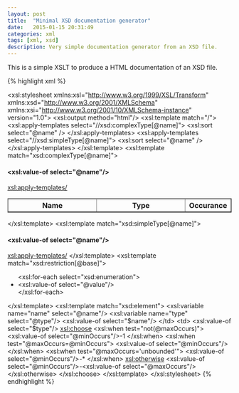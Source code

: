 ```yaml
---
layout: post
title:  "Minimal XSD documentation generator"
date:   2015-01-15 20:31:49
categories: xml
tags: [xml, xsd]
description: Very simple documentation generator from an XSD file.
---
```


This is a simple XSLT to produce a HTML documentation of an XSD file.

{% highlight xml %}
<?xml version="1.0"?>
<xsl:stylesheet xmlns:xsl="http://www.w3.org/1999/XSL/Transform"
                xmlns:xsd="http://www.w3.org/2001/XMLSchema"
                xmlns:xsi="http://www.w3.org/2001/10/XMLSchema-instance"
                version="1.0">
  <xsl:output method="html"/>
  <xsl:template match="/">
    <HTML>
      <BODY>
        <xsl:apply-templates select="//xsd:complexType[@name]">
          <xsl:sort select="@name" />
        </xsl:apply-templates>
        <xsl:apply-templates select="//xsd:simpleType[@name]">
          <xsl:sort select="@name" />
        </xsl:apply-templates>
      </BODY>
    </HTML>
  </xsl:template>
  <xsl:template match="xsd:complexType[@name]">
    <h4>
      <xsl:value-of select="@name"/>
    </h4>
    <table border="1" width="600px">
      <tr>
        <th width="40%">Name</th>
        <th width="40%">Type</th>
        <th width="20%">Occurance</th>
      </tr>
      <xsl:apply-templates/>
    </table>
  </xsl:template>
  <xsl:template match="xsd:simpleType[@name]">
    <h4>
      <xsl:value-of select="@name"/>
    </h4>
    <xsl:apply-templates/>
  </xsl:template>
  <xsl:template match="xsd:restriction[@base]">
    <ul>
      <xsl:for-each select="xsd:enumeration">
        <li>
          <xsl:value-of select="@value"/>
        </li>
      </xsl:for-each>
    </ul>
  </xsl:template>
  <xsl:template match="xsd:element">
    <xsl:variable name="name" select="@name"/>
    <xsl:variable name="type" select="@type"/>
    <tr>
      <td>
        <xsl:value-of select="$name"/>
      </td>
      <td>
        <xsl:value-of select="$type"/>
      </td>
      <td>
        <xsl:choose>
          <xsl:when test="not(@maxOccurs)">
            <xsl:value-of select="@minOccurs"/>-1
          </xsl:when>
          <xsl:when test="@maxOccurs=@minOccurs">
            <xsl:value-of select="@minOccurs"/>
          </xsl:when>
          <xsl:when test="@maxOccurs='unbounded'">
            <xsl:value-of select="@minOccurs"/>-*
          </xsl:when>
          <xsl:otherwise>
            <xsl:value-of select="@minOccurs"/>-<xsl:value-of select="@maxOccurs"/>
          </xsl:otherwise>
        </xsl:choose>
      </td>
    </tr>
  </xsl:template>
  </xsl:stylesheet>
{% endhighlight %}

